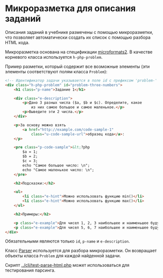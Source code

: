 # Микроразметка для описания заданий

Описания заданий в учебнике размечены с помощью микроразметки, что 
позволяет автоматически создать их список с помощью разбора HTML кода.

Микроразметка основана на спецификации [microformats2](http://microformats.org/wiki/microformats-2). В качестве корневого класса используется `h-php-problem`.

Пример разметки, который содержит все возможные элементы (эти элементы 
соответствуют полям класса `Problem`): 

```html
<!-- Идентификатор задачи указывается в поле id с префиксом 'problem-' -->
<div class="h-php-problem" id="problem-three-numbers">
    <h1 class="p-name">Задание 1</h1>

    <div class="e-description">
        <p>Дано 3 разных числа ($a, $b и $c). Определите, какое 
            из них самое большое и самое маленькое.</p>
        <p>Выведите эти 2 числа.</p>
    </div>

    <p>За основу можно взять 
        <a href="http://example.com/code-sample-1" 
            class="u-code-sample-url">образец кода</a>:
    </p>

    <pre class="p-code-sample">&lt;?php 
        $a = 1;
        $b = 2;
        $c = 3;
        echo "Самое большое число: \n";
        echo "Самое маленькое число: \n";
    </pre>

    <h2>Подсказки:</h2>

    <ul>
        <li class="e-hint">Можно использовать функцию min()</li>
        <li class="e-hint">Можно использовать функцию max()</li>
    </ul>

    <h2>Примеры:</h2>

    <p class="e-example">Для чисел 1, 2, 3 наибольшее и наименьшее будут 1 и 3</p>
    <p class="e-example">Для чисел 5, 6, 7 наибольшее и наименьшее будут 5 и 7</p>
</div>
```

Обязательными являются только `id`, `p-name` и `e-description`.

Класс [Parser](../src/ProblemParser/Parser.php) используется для разбора
микроразметки. Он возвращает объекты класса `Problem` для каждой найденной
задачи. 

Скрипт [../cli/test-parse-html.php](../cli/test-parse-html.php) может использоваться для тестирования парсинга.
